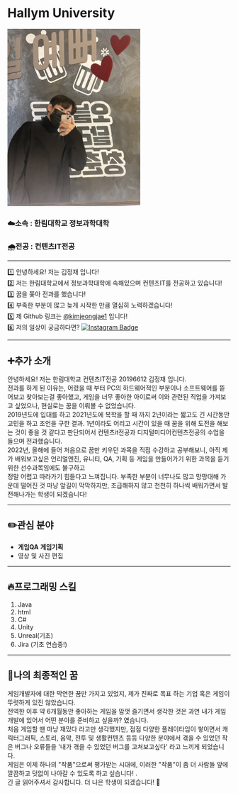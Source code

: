 # Hallym University

<img src=내사진.jpg height=400 widht=400>


### ☁️소속 : 한림대학교 정보과학대학       
### 🌧️전공 : 컨텐츠IT전공     

---




:one: 안녕하세요! 저는 김정재 입니다!       
:two: 저는 한림대학교에서 정보과학대학에 속해있으며 컨텐츠IT를 전공하고 있습니다!          
:three: 꿈을 쫒아 전과를 했습니다!         
:four: 부족한 부분이 많고 늦게 시작한 만큼 열심히 노력하겠습니다!              
:five: 제 Github 링크는 [@kimjeongjae1](https://github.com/kimjeongjae1 "Overview" ) 입니다!       
:six: 저의 일상이 궁금하다면? [![Instagram Badge](https://img.shields.io/badge/-Instagram-dd2a7b?style=flat-square&logo=instagram&logoColor=white&link=https://www.instagram.com/99091o/)](https://www.instagram.com/99091o/)          


---
## ➕추가 소개 <br>

안녕하세요! 저는 한림대학교 컨텐츠IT전공 20196612 김정재 입니다. <br>
전과를 하게 된 이유는, 어렸을 때 부터 PC의 하드웨어적인 부분이나 소프트웨어를 뜯어보고 찾아보는걸 좋아했고, 게임을 너무 좋아한 아이로써 이와 관련된 직업을 가져보고 싶었으나, 현실로는 꿈을 이뤄볼 수 없었습니다. <br>
2019년도에 입대를 하고 2021년도에 복학을 할 때 까지 2년이라는 짧고도 긴 시간동안 고민을 하고 조언을 구한 결과. 1년이라도 어리고 시간이 있을 때 꿈을 위해 도전을 해보는 것이
좋을 것 같다고 판단되어서 컨텐츠it전공과 디지털미디어컨텐츠전공의 수업을 들으며 전과했습니다. <br>
2022년, 올해에 들어 처음으로 꿈만 키우던 과목을 직접 수강하고 공부해보니, 아직 제가 배워보고싶은 언리얼엔진, 유니티, QA, 기획 등 게임을 만들어가기 위한 과목을 듣기위한 선수과목임에도 불구하고 <br>
정말 어렵고 따라가기 힘들다고 느껴집니다. 부족한 부분이 너무나도 많고 망망대해 가운데 떨어진 것 마냥 앞길이 막막하지만, 조급해하지 않고 천천히 하나씩 배워가면서 발전해나가는 학생이 되겠습니다!         

---


## ✏️관심 분야         

* **게임QA**  **게임기획**   
* 영상 및 사진 편집            

---   


## 🔥프로그래밍 스킬      
1. Java 
2. html
3. C#
4. Unity
5. Unreal(기초)
6. Jira (기초 연습중!)  

---   

## 🙏나의 최종적인 꿈

       
          
  
게임개발자에 대한 막연한 꿈만 가지고 있었지, 제가 진짜로 목표 하는 기업 혹은 게임이 뚜렷하게 있진 않았습니다.  <br>
전역한 이후 약 6개월동안 좋아하는 게임을 맘껏 즐기면서 생각한 것은 과연 내가 게임 개발에 있어서 어떤 분야를 준비하고 싶을까? 였습니다. <br>
처음 게임할 땐 마냥 재밌다 라고만 생각했지만, 점점 다양한 플레이타임이 쌓이면서 캐릭터그래픽, 스토리, 음악, 전투 및 생활컨텐츠 등등 다양한 분야에서 겪을 수 있었던 작은 버그나 오류들을 '내가 겪을 수 있었던 버그를 고쳐보고싶다' 라고 느끼게 되었습니다. <br>
게임은 이제 하나의 "작품"으로써 평가받는 시대에, 이러한 "작품"이 좀 더 사람들 앞에 깔끔하고 덧없이 나아갈 수 있도록 하고 싶습니다! . <br>
긴 글 읽어주셔서 감사합니다. 더 나은 학생이 되겠습니다! :bow:
